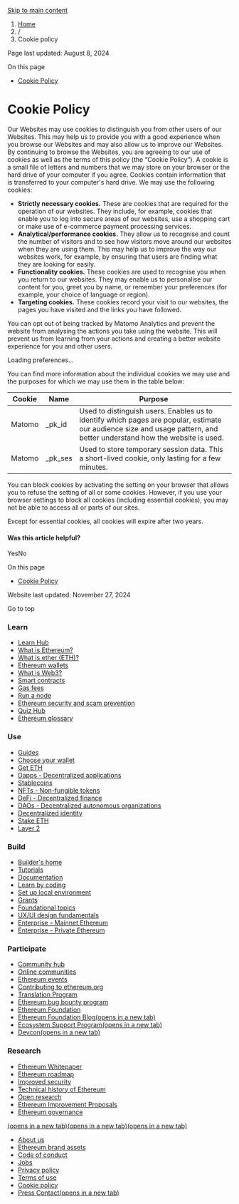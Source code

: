 [Skip to main content](#main-content)

[](https://ethereum.org/en/)

1. [Home](https://ethereum.org/en/)
2. /
3. Cookie policy

Page last updated: August 8, 2024

On this page

* [Cookie Policy](#cookie-policy)

Cookie Policy
=============

Our Websites may use cookies to distinguish you from other users of our Websites. This may help us to provide you with a good experience when you browse our Websites and may also allow us to improve our Websites. By continuing to browse the Websites, you are agreeing to our use of cookies as well as the terms of this policy (the “Cookie Policy”). A cookie is a small file of letters and numbers that we may store on your browser or the hard drive of your computer if you agree. Cookies contain information that is transferred to your computer's hard drive. We may use the following cookies:

* **Strictly necessary cookies.** These are cookies that are required for the operation of our websites. They include, for example, cookies that enable you to log into secure areas of our websites, use a shopping cart or make use of e-commerce payment processing services.
* **Analytical/performance cookies.** They allow us to recognise and count the number of visitors and to see how visitors move around our websites when they are using them. This may help us to improve the way our websites work, for example, by ensuring that users are finding what they are looking for easily.
* **Functionality cookies.** These cookies are used to recognise you when you return to our websites. They may enable us to personalise our content for you, greet you by name, or remember your preferences (for example, your choice of language or region).
* **Targeting cookies.** These cookies record your visit to our websites, the pages you have visited and the links you have followed.

You can opt out of being tracked by Matomo Analytics and prevent the website from analysing the actions you take using the website. This will prevent us from learning from your actions and creating a better website experience for you and other users.

Loading preferences...

You can find more information about the individual cookies we may use and the purposes for which we may use them in the table below:

| Cookie | Name | Purpose |
| --- | --- | --- |
| Matomo | \_pk\_id | Used to distinguish users. Enables us to identify which pages are popular, estimate our audience size and usage pattern, and better understand how the website is used. |
| Matomo | \_pk\_ses | Used to store temporary session data. This a short-lived cookie, only lasting for a few minutes. |

You can block cookies by activating the setting on your browser that allows you to refuse the setting of all or some cookies. However, if you use your browser settings to block all cookies (including essential cookies), you may not be able to access all or parts of our sites.

Except for essential cookies, all cookies will expire after two years.

#### Was this article helpful?

YesNo

On this page

* [Cookie Policy](#cookie-policy)

Website last updated: November 27, 2024

Go to top

### Learn

* [Learn Hub](https://ethereum.org/en/learn/)
* [What is Ethereum?](https://ethereum.org/en/what-is-ethereum/)
* [What is ether (ETH)?](https://ethereum.org/en/eth/)
* [Ethereum wallets](https://ethereum.org/en/wallets/)
* [What is Web3?](https://ethereum.org/en/web3/)
* [Smart contracts](https://ethereum.org/en/smart-contracts/)
* [Gas fees](https://ethereum.org/en/gas/)
* [Run a node](https://ethereum.org/en/run-a-node/)
* [Ethereum security and scam prevention](https://ethereum.org/en/security/)
* [Quiz Hub](https://ethereum.org/en/quizzes/)
* [Ethereum glossary](https://ethereum.org/en/glossary/)

### Use

* [Guides](https://ethereum.org/en/guides/)
* [Choose your wallet](https://ethereum.org/en/wallets/find-wallet/)
* [Get ETH](https://ethereum.org/en/get-eth/)
* [Dapps - Decentralized applications](https://ethereum.org/en/dapps/)
* [Stablecoins](https://ethereum.org/en/stablecoins/)
* [NFTs - Non-fungible tokens](https://ethereum.org/en/nft/)
* [DeFi - Decentralized finance](https://ethereum.org/en/defi/)
* [DAOs - Decentralized autonomous organizations](https://ethereum.org/en/dao/)
* [Decentralized identity](https://ethereum.org/en/decentralized-identity/)
* [Stake ETH](https://ethereum.org/en/staking/)
* [Layer 2](https://ethereum.org/en/layer-2/)

### Build

* [Builder's home](https://ethereum.org/en/developers/)
* [Tutorials](https://ethereum.org/en/developers/tutorials/)
* [Documentation](https://ethereum.org/en/developers/docs/)
* [Learn by coding](https://ethereum.org/en/developers/learning-tools/)
* [Set up local environment](https://ethereum.org/en/developers/local-environment/)
* [Grants](https://ethereum.org/en/community/grants/)
* [Foundational topics](https://ethereum.org/en/developers/docs/intro-to-ethereum/)
* [UX/UI design fundamentals](https://ethereum.org/en/developers/docs/design-and-ux/)
* [Enterprise - Mainnet Ethereum](https://ethereum.org/en/enterprise/)
* [Enterprise - Private Ethereum](https://ethereum.org/en/enterprise/private-ethereum/)

### Participate

* [Community hub](https://ethereum.org/en/community/)
* [Online communities](https://ethereum.org/en/community/online/)
* [Ethereum events](https://ethereum.org/en/community/events/)
* [Contributing to ethereum.org](https://ethereum.org/en/contributing/)
* [Translation Program](https://ethereum.org/en/contributing/translation-program/)
* [Ethereum bug bounty program](https://ethereum.org/en/bug-bounty/)
* [Ethereum Foundation](https://ethereum.org/en/foundation/)
* [Ethereum Foundation Blog(opens in a new tab)](https://blog.ethereum.org/)
* [Ecosystem Support Program(opens in a new tab)](https://esp.ethereum.foundation/)
* [Devcon(opens in a new tab)](https://devcon.org/)

### Research

* [Ethereum Whitepaper](https://ethereum.org/en/whitepaper/)
* [Ethereum roadmap](https://ethereum.org/en/roadmap/)
* [Improved security](https://ethereum.org/en/roadmap/security/)
* [Technical history of Ethereum](https://ethereum.org/en/history/)
* [Open research](https://ethereum.org/en/community/research/)
* [Ethereum Improvement Proposals](https://ethereum.org/en/eips/)
* [Ethereum governance](https://ethereum.org/en/governance/)

[(opens in a new tab)](https://github.com/ethereum/ethereum-org-website)[(opens in a new tab)](https://twitter.com/ethdotorg)[(opens in a new tab)](https://discord.gg/ethereum-org)

* [About us](https://ethereum.org/en/about/)
* [Ethereum brand assets](https://ethereum.org/en/assets/)
* [Code of conduct](https://ethereum.org/en/community/code-of-conduct/)
* [Jobs](https://ethereum.org/en/about/#open-jobs)
* [Privacy policy](https://ethereum.org/en/privacy-policy/)
* [Terms of use](https://ethereum.org/en/terms-of-use/)
* [Cookie policy](https://ethereum.org/en/cookie-policy/)
* [Press Contact(opens in a new tab)](mailto:press@ethereum.org)